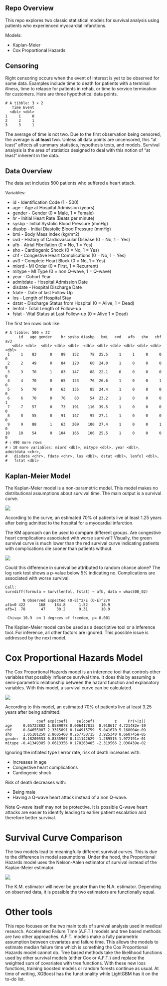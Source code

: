 
## Repo Overview

This repo explores two classic statistical models for survival analysis
using patients who experienced myocardial infarctions.

Models:

- Kaplan-Meier
- Cox Proportional Hazards

## Censoring

Right censoring occurs when the event of interest is yet to be observed
for some data. Examples include time to death for patients with a
terminal illness, time to relapse for patients in rehab, or time to
service termination for customers. Here are three hypothetical data
points.

    # A tibble: 3 × 2
       Time Event
      <dbl> <dbl>
    1     1     0
    2     2     1
    3     3     1

The average of time is not two. Due to the first observation being
censored, the average is **at least** two. Unless all data points are
uncensored, this “at least” affects all summary statistics, hypothesis
tests, and models. Survival analysis is the area of statistics designed
to deal with this notion of “at least” inherent in the data.

## Data Overview

The data set includes 500 patients who suffered a heart attack.

Variables:

- id - Identification Code (1 - 500)
- age - Age at Hospital Admission (years)
- gender - Gender (0 = Male, 1 = Female)
- hr - Initial Heart Rate (Beats per minute)
- sysbp - Initial Systolic Blood Pressure (mmHg)
- diasbp - Initial Diastolic Blood Pressure (mmHg)
- bmi - Body Mass Index (kg/m^2)
- cvd - History of Cardiovascular Disease (0 = No, 1 = Yes)
- afb - Atrial Fibrillation (0 = No, 1 = Yes)
- sho - Cardiogenic Shock (0 = No, 1 = Yes)
- chf - Congestive Heart Complications (0 = No, 1 = Yes)
- av3 - Complete Heart Block (0 = No, 1 = Yes)
- miord - MI Order (0 = First, 1 = Recurrent)
- mitype - MI Type (0 = non Q-wave, 1 = Q-wave)
- year - Cohort Year
- admitdate - Hospital Admission Date
- disdate - Hospital Discharge Date
- fdate - Date of last Follow Up
- los - Length of Hospital Stay
- dstat - Discharge Status from Hospital (0 = Alive, 1 = Dead)
- lenfol - Total Length of Follow-up
- fstat - Vital Status at Last Follow-up (0 = Alive 1 = Dead)

The first ten rows look like

    # A tibble: 500 × 22
          id   age gender    hr sysbp diasbp   bmi   cvd   afb   sho   chf   av3
       <dbl> <dbl>  <dbl> <dbl> <dbl>  <dbl> <dbl> <dbl> <dbl> <dbl> <dbl> <dbl>
     1     1    83      0    89   152     78  25.5     1     1     0     0     0
     2     2    49      0    84   120     60  24.0     1     0     0     0     0
     3     3    70      1    83   147     88  22.1     0     0     0     0     0
     4     4    70      0    65   123     76  26.6     1     0     0     1     0
     5     5    70      0    63   135     85  24.4     1     0     0     0     0
     6     6    70      0    76    83     54  23.2     1     0     0     0     1
     7     7    57      0    73   191    116  39.5     1     0     0     0     0
     8     8    55      0    91   147     95  27.1     1     0     0     0     0
     9     9    88      1    63   209    100  27.4     1     0     0     1     0
    10    10    54      0   104   166    106  25.5     1     0     0     0     0
    # ℹ 490 more rows
    # ℹ 10 more variables: miord <dbl>, mitype <dbl>, year <dbl>, admitdata <chr>,
    #   disdate <chr>, fdate <chr>, los <dbl>, dstat <dbl>, lenfol <dbl>,
    #   fstat <dbl>

## Kaplan-Meier Model

The Kaplan-Meier model is a non-parametric model. This model makes no
distributional assumptions about survival time. The main output is a
survival curve.

![](README_files/figure-commonmark/unnamed-chunk-4-1.png)

According to the curve, an estimated 70% of patients live at least 1.25
years after being admitted to the hospital for a myocardial infarction.

The KM approach can be used to compare different groups. Are congestive
heart complications associated with worse survival? Visually, the green
survival curve is much lower than the red survival curve indicating
patients with complications die sooner than patients without.

![](README_files/figure-commonmark/unnamed-chunk-5-1.png)

Could this difference in survival be attributed to random chance alone?
The log rank test shows a p-value below 5% indicating no. Complications
are associated with worse survival.

    Call:
    survdiff(formula = Surv(lenfol, fstat) ~ afb, data = whas500_02)

            N Observed Expected (O-E)^2/E (O-E)^2/V
    afb=0 422      168    184.8      1.52      10.9
    afb=1  78       47     30.2      9.31      10.9

     Chisq= 10.9  on 1 degrees of freedom, p= 0.001 

The Kaplan-Meier model can be used as a descriptive tool or a inference
tool. For inference, all other factors are ignored. This possible issue
is addressed by the next model.

# Cox Proportional Hazards Model

The Cox Proportional Hazards model is an inference tool that controls
other variables that possibly influence survival time. It does this by
assuming a semi-parametric relationship between the hazard function and
explanatory variables. With this model, a survival curve can be
calculated.

![](README_files/figure-commonmark/unnamed-chunk-7-1.png)

According to this model, an estimated 70% of patients live at least 3.25
years after being admitted.

                  coef exp(coef)    se(coef)         z     Pr(>|z|)
    age     0.05723802 1.0589078 0.006417813  8.918617 4.721482e-19
    chf     0.84655007 2.3315891 0.144915759  5.841670 5.168004e-09
    sho     1.05101250 2.8605460 0.267750715  3.925340 8.660745e-05
    gender -0.18200553 0.8335967 0.141142629 -1.289515 1.972191e-01
    mitype -0.41349385 0.6613356 0.178263485 -2.319566 2.036439e-02

Ignoring the inflated type I error rate, risk of death increases with:

- Increases in age
- Congestive heart complications
- Cardiogenic shock

Risk of death decreases with:

- Being male
- Having a Q-wave heart attack instead of a non Q-wave.

Note Q-wave itself may not be protective. It is possible Q-wave heart
attacks are easier to identify leading to earlier patient escalation and
therefore better survival.

# Survival Curve Comparison

The two models lead to meaningfully different survival curves. This is
due to the difference in model assumptions. Under the hood, the
Proportional Hazards model uses the Nelson-Aalen estimator of survival
instead of the Kaplan-Meier estimator.

![](README_files/figure-commonmark/unnamed-chunk-9-1.png)

The K.M. estimator will never be greater than the N.A. estimator.
Depending on observed data, it is possible the two estimators are
functionally equal.

# Other tools

This repo focuses on the two main tools of survival analysis used in
medical research. Accelerated Failure Time (A.F.T.) models and tree
based methods are two other approaches. A.F.T. models make a fully
parametric assumption between covariates and failure time. This allows
the models to estimate median failure time which is something the Cox
Proportional Hazards model cannot do. Tree based methods take the
likelihood functions used by other survival models (either Cox or
A.F.T.) and replace the weighted sum of covariates with tree functions.
With these new loss functions, training boosted models or random forests
continue as usual. At time of writing, XGBoost has the functionality
while LightGBM has it on the to-do list.
